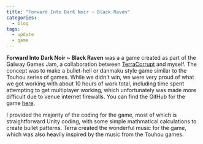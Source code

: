 ```yaml
---
title: "Forward Into Dark Noir ~ Black Raven"
categories:
  - blog
tags:
  - update
  - game
---
```


**Forward Into Dark Noir ~ Black Raven** was a a game created as part of the Galway Games Jam, a collaboration between [TerraCorrupt][terra] and myself. The concept was to make a bullet-hell or danmaku style game similar to the Touhou series of games. While we didn't win, we were very proud of what we got working with about 10 hours of work total, including time spent attempting to get multiplayer working, which unfortunately was made more difficult due to venue internet firewalls. You can find the GitHub for the game [here][git].

I provided the majority of the coding for the game, most of which is straightforward Unity coding, with some simple mathmatical calculations to create bullet patterns. Terra created the wonderful music for the game, which was also heavily inspired by the music from the Touhou games.








[terra]: https://linktr.ee/Terra_corrupt
[git]: https://github.com/JamesBrod/ForwardIntoDarkNoir